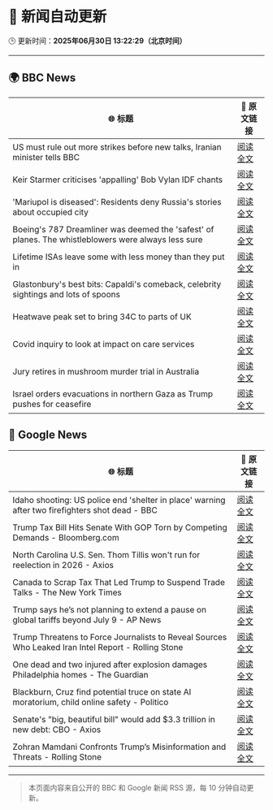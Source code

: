 # 🧠 新闻自动更新

🕒 更新时间：**2025年06月30日 13:22:29（北京时间）**

---

## 🌍 BBC News

| 🌐 标题 | 🔗 原文链接 |
|--------|-------------|
| US must rule out more strikes before new talks, Iranian minister tells BBC | [阅读全文](https://www.bbc.com/news/articles/c20r18x8x05o) |
| Keir Starmer criticises 'appalling' Bob Vylan IDF chants | [阅读全文](https://www.bbc.com/news/articles/c33514nryy1o) |
| 'Mariupol is diseased': Residents deny Russia's stories about occupied city | [阅读全文](https://www.bbc.com/news/articles/cq6912mqp1go) |
| Boeing's 787 Dreamliner was deemed the 'safest' of planes. The whistleblowers were always less sure | [阅读全文](https://www.bbc.com/news/articles/cwyq7vgq2e5o) |
| Lifetime ISAs leave some with less money than they put in | [阅读全文](https://www.bbc.com/news/articles/c93kgye03j9o) |
| Glastonbury's best bits: Capaldi's comeback, celebrity sightings and lots of spoons | [阅读全文](https://www.bbc.com/news/articles/c0l4033xe22o) |
| Heatwave peak set to bring 34C to parts of UK | [阅读全文](https://www.bbc.com/news/articles/c89epj8pd9zo) |
| Covid inquiry to look at impact on care services | [阅读全文](https://www.bbc.com/news/articles/c62dg6xvy6no) |
| Jury retires in mushroom murder trial in Australia | [阅读全文](https://www.bbc.com/news/articles/cn86y31vql5o) |
| Israel orders evacuations in northern Gaza as Trump pushes for ceasefire | [阅读全文](https://www.bbc.com/news/articles/ckg54klnyy3o) |

## 📰 Google News

| 🌐 标题 | 🔗 原文链接 |
|--------|-------------|
| Idaho shooting: US police end 'shelter in place' warning after two firefighters shot dead - BBC | [阅读全文](https://news.google.com/rss/articles/CBMiVEFVX3lxTE16QXRrM21hX1FPakRRY1BDVVk2S21WS1g1Y3dod3QzWmFkOTVpVVVlTkdoeS14Q1ROX2pndW8wbnJpdmU3QTAwWHM4UTRpaGJlT2FfVg?oc=5) |
| Trump Tax Bill Hits Senate With GOP Torn by Competing Demands - Bloomberg.com | [阅读全文](https://news.google.com/rss/articles/CBMisgFBVV95cUxNTHljM3lqSVNnbXBuT0J5NWhYNE81c0R6RG44Z1QxZUs1cFJlUXgtZS1DaUM4Rm53cjFGaHk0UkN0WXYwNlVXTWExMm0wZmNHcVRZTUVaY0NZU0htalEwZFVQeTZ6SWl6c05BUGp1b1E2NVhOcHo0czRjekVVVDNfX1Nmb3JFMFdJWVJLSTBnbGJDZzRVN0l3ZmdBTGpkelVRdlBNdmEtUG1uOXBQQTFvMnln?oc=5) |
| North Carolina U.S. Sen. Thom Tillis won't run for reelection in 2026 - Axios | [阅读全文](https://news.google.com/rss/articles/CBMifkFVX3lxTE5CVGMwWVF2U2dpeVRMSjJYc0V4a1hmd0hxZnBJWVVRU0hpYUFPZ3VJSVliSjNEc2g3eDFGTXlwcTRjcDhWbmkxWTY3Z25tM0h5ZHdVblc3T2VOVjI3XzRYV2hHQlBKeWtHaS1HVDFLbE10LVdaZ2VJN3pzSnFtUQ?oc=5) |
| Canada to Scrap Tax That Led Trump to Suspend Trade Talks - The New York Times | [阅读全文](https://news.google.com/rss/articles/CBMihgFBVV95cUxOZHJfUWJpdkFlY05MQzBlY2w2T3dvaTR4SnR4alNrVi1CZXVfa1VGdmcyalFBNlpRYl9GNnhIenN3ZzhuTGJkbWV0Rml6Y3A2a0RiS3lKWjVOSFF4czRmZHZ6R1hWYTNjSjBPYWVoc0ptV2VmbnM1M3NNWWJzVVp5MkRTS0NQUQ?oc=5) |
| Trump says he’s not planning to extend a pause on global tariffs beyond July 9 - AP News | [阅读全文](https://news.google.com/rss/articles/CBMirgFBVV95cUxORTFySDVpVlBydGQ5YlZlOVBwdDhaS2xpOFZJWEU5d185U2VIRWVQeGthUlY0MGtpWUp3V083aGhoak9IQjIzQWVzZlhQc2laa3BvRTZlRFpna2tFWV9sbVZpV3hkWDJlaVNORkIyeVUxcmY0V083YkhNZE1INmpKNlhiRldYS2toNW5hYzlPaTZtRHdQWDhJSGxFM09ub1ZjcHdFMkpSU3QwSlJtd3c?oc=5) |
| Trump Threatens to Force Journalists to Reveal Sources Who Leaked Iran Intel Report - Rolling Stone | [阅读全文](https://news.google.com/rss/articles/CBMitAFBVV95cUxQWVE5eDN0QTVlZTAyTkFwclpkU2xuNkJST2FaSXdjOGQxY1gwcThXT0JhR1JyRGh0Wmw3R3E1TGRGdmhwZlZkMENWR1B6empEOFNIYnpMQmxTNmxFM2N3a2ZOMExCNkZwNV9WRDJ1VDZUQ1lIeUIyaENzSnFsVGRZV09Ja2JoTVE1eTlOV2VaNF9yb2FTdWcxd0t1aGhXZWVsWms1MUxOQTdXRmNLWmVKcnRWRnU?oc=5) |
| One dead and two injured after explosion damages Philadelphia homes - The Guardian | [阅读全文](https://news.google.com/rss/articles/CBMiggFBVV95cUxOU0pic2hWSElhYl9DY3piRHBaNC1tVzUtOVFJeTJGX1BHaFdiZm5UWVJsaDBMb1hVWjhkWGdOa21SQmw1WkQyRVNOdk02NjR0MkpVUlF3VmVPaVVhS1dyYU1kdkctRGdWQjl4SlE5V1ZPbW5EWmVxRHoxQkIxSGFEbWdR?oc=5) |
| Blackburn, Cruz find potential truce on state AI moratorium, child online safety - Politico | [阅读全文](https://news.google.com/rss/articles/CBMi1AFBVV95cUxQMDJYWVNPSEZJdTloVEEwRzZ0djQ3Q3V5cHVHN1luald0YVZwb1E5a1FZXzd4MnBGMnB2UlBuaFZrdnB3cFhnNW5iWmVmR0J5cjI1RngyQ21iYW9GRjdMOTBvVWpsNWdVYWhCdHZRNTNRdHlWbHh0UUM0YmUyeGxWbUgtYWdpZml6UHItNVFPX2dJWjloSFRYd1l5VjE0UjhXUW9NdlFUUEx2OEpPT25waGtLcDdCa1ZRdG1xLWQ3dVNUcUdneHRtQzBKSVEtOUttNTVVTQ?oc=5) |
| Senate's "big, beautiful bill" would add $3.3 trillion in new debt: CBO - Axios | [阅读全文](https://news.google.com/rss/articles/CBMifEFVX3lxTE1CMUtBSGxZUTUtc1hUVm9iZVljRmhzUDhyTGVQTWE2dU5WMl9WQ2tib1lsdFpKOWFDZjJRYXNEVWJPM1Zqa2hZLUozTkxZbDZrWnhpMV9TZWpfUmJiN2RDNnR0bGFyMVFTOGFRX1MtNkNHamVRc2RiRWNTUkM?oc=5) |
| Zohran Mamdani Confronts Trump’s Misinformation and Threats - Rolling Stone | [阅读全文](https://news.google.com/rss/articles/CBMimgFBVV95cUxQcUp6U1Y2eUZncXVRTDB5eGtFajRrLXRZTlBXenFneC1OSnExLXV5RWg2TzZMWTBRd3VjZlB2ZDE2enpuSUp3dnM2d3hwV295YW5URk0zN1ZzSG5fT0FtOE9ZNUJxM0lQME5neWs5WTU1R0pFVlB2ZHI0MlpYVFIzRy1RT2xxX0kwZ2dpYVhNc0VsVHIwbU1YdzJR?oc=5) |

---
> 本页面内容来自公开的 BBC 和 Google 新闻 RSS 源，每 10 分钟自动更新。